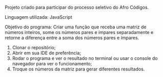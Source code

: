 Projeto criado para participar do processo seletivo do Afro Códigos. 

Linguagem utilizada: JavaScript 

Objetivo do programa: Criar uma função que receba uma matriz de números inteiros, 
some os números pares e ímpares separadamente e retorne a diferença entre a soma dos números pares e ímpares.

 1. Clonar o repositório;
 2. Abrir em sua IDE de preferência;
 3. Rodar o programa e ver o resultado no terminal ou usar o console do navegador para ver o funcionamento;
 6. Troque os números da matriz para gerar diferentes resultados. 

